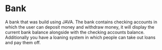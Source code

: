 # Bank
A bank that was build using JAVA. The bank contains checking accounts in which the user can deposit money and withdraw money, it will display the current bank balance alongside with the checking accounts balance. Additionally you have a loaning system in which people can take out loans and pay them off.
